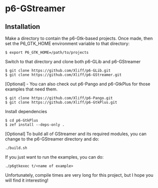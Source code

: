 # p6-GStreamer

## Installation

Make a directory to contain the p6-Gtk-based projects. Once made, then set the P6_GTK_HOME environment variable to that directory:

```
$ export P6_GTK_HOME=/path/to/projects
```

Switch to that directory and clone both p6-GLib and p6-GStreamer

```
$ git clone https://github.com/Xliff/p6-GLib.git
$ git clone https://github.com/Xliff/p6-GStreamer.git
```

[Optional] - You can also check out p6-Pango and p6-GtkPlus for those examples that need them.

```
$ git clone https://github.com/Xliff/p6-Pango.git
$ git clone https://github.com/Xliff/p6-GtkPlus.git
```

Install dependencies
```
$ cd p6-GtkPlus
$ zef install --deps-only .
```

[Optional] To build all of GStreamer and its required modules, you can change to the p6-GStreamer directory and do:

```
./build.sh
```

If you just want to run the examples, you can do:

```
./p6gtkexec t/<name of example>
```

Unfortunately, compile times are very long for this project, but I hope you will find it interesting!
